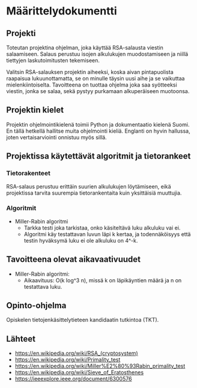 # Määrittelydokumentti

## Projekti

Toteutan projektina ohjelman, joka käyttää RSA-salausta viestin salaamiseen. Salaus perustuu isojen alkulukujen muodostamiseen ja niillä tiettyjen laskutoimitusten tekemiseen.

Valitsin RSA-salauksen projektin aiheeksi, koska aivan pintapuolista raapaisua lukuunottamatta, se on minulle täysin uusi aihe ja se vaikuttaa mielenkiintoiselta. Tavoitteena on tuottaa ohjelma joka saa syötteeksi viestin, jonka se salaa, sekä pystyy purkamaan alkuperäiseen muotoonsa.

## Projektin kielet

Projektin ohjelmointikielenä toimii Python ja dokumentaatio kielenä Suomi. En tällä hetkellä hallitse muita ohjelmointi kieliä. Englanti on hyvin hallussa, joten vertaisarviointi onnistuu myös sillä.

## Projektissa käytettävät algoritmit ja tietorankeet

### Tietorakenteet

RSA-salaus perustuu erittäin suurien alkulukujen löytämiseen, eikä projektissa tarvita suurempia tietorankentaita kuin yksittäisiä muuttujia.

### Algoritmit

- Miller-Rabin algoritmi
  - Tarkka testi joka tarkistaa, onko käsiteltävä luku alkuluku vai ei.
  - Algoritmi käy testattavan luvun läpi k kertaa, ja todennäköisyys että testin hyväksymä luku ei ole alkuluku on 4^-k.
 
## Tavoitteena olevat aikavaativuudet

- Miller-Rabin algoritmi:
  - Aikaavituus: O(k log^3 n), missä k on läpikäyntien määrä ja n on testattava luku.

## Opinto-ohjelma

Opiskelen tietojenkäsittelytieteen kandidaatin tutkintoa (TKT).

## Lähteet

- https://en.wikipedia.org/wiki/RSA_(cryptosystem)
- https://en.wikipedia.org/wiki/Primality_test
- https://en.wikipedia.org/wiki/Miller%E2%80%93Rabin_primality_test
- https://en.wikipedia.org/wiki/Sieve_of_Eratosthenes
- https://ieeexplore.ieee.org/document/6300576
